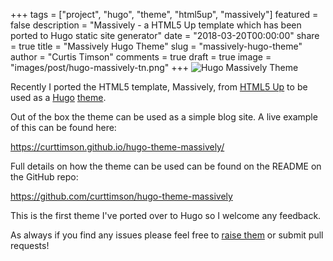 +++
tags = ["project", "hugo", "theme", "html5up", "massively"]
featured = false
description = "Massively - a HTML5 Up template which has been ported to Hugo static site generator"
date = "2018-03-20T00:00:00"
share = true
title = "Massively Hugo Theme"
slug = "massively-hugo-theme"
author = "Curtis Timson"
comments = true
draft = true
image = "images/post/hugo-massively-tn.png"
+++
![Hugo Massively Theme](/images/post/hugo-massively.png)

Recently I ported the HTML5 template, Massively, from [HTML5 Up](https://html5up.net/) to be used as a [Hugo](https://gohugo.io/) [theme](https://themes.gohugo.io/).

Out of the box the theme can be used as a simple blog site. A live example of this can be found here:

https://curttimson.github.io/hugo-theme-massively/

Full details on how the theme can be used can be found on the README on the GitHub repo:

https://github.com/curttimson/hugo-theme-massively

This is the first theme I've ported over to Hugo so I welcome any feedback.

As always if you find any issues please feel free to [raise them](https://github.com/curttimson/hugo-theme-massively/issues/new) or submit pull requests!
